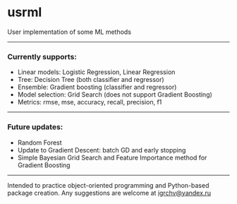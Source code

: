 # usrml
User implementation of some ML methods

---
### Currently supports:
  * Linear models: Logistic Regression, Linear Regression
  * Tree: Decision Tree (both classifier and regressor)
  * Ensemble: Gradient boosting (classifier and regressor)
  * Model selection: Grid Search (does not support Gradient Boosting)
  * Metrics: rmse, mse, accuracy, recall, precision, f1
---
### Future updates:
  * Random Forest
  * Update to Gradient Descent: batch GD and early stopping
  * Simple Bayesian Grid Search and Feature Importance method for Gradient Boosting
---
Intended to practice object-oriented programming and Python-based package creation. Any suggestions are welcome at <igrchv@yandex.ru>

